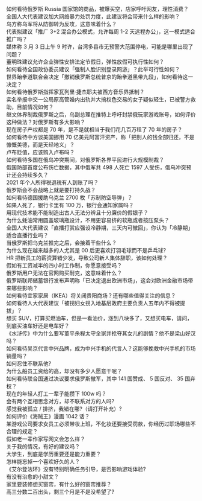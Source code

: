 如何看待俄罗斯 Russia 国家馆的商品，被爆买空，店家呼吁网友，理性消费？  
全国人大代表建议加大网络暴力处罚力度，此建议将会带来什么样的影响？  
乌方称乌军将从防御转为反攻，这意味着什么？  
代表拟建议「推广 3+2 混合办公模式，允许每周 1-2 天远程办公」，这一模式适合推广吗？  
媒体称 3 月 3 日上午 9 时许，台湾多县市无预警大范围停电，可能是哪里出现了问题？  
董明珠建议允许企业弹性安排法定节假日，弹性放假可执行性如何？  
如何看待全国政协委员建议「强制人脸识别登录网游」？此举可行性如何？  
世界跆拳道联合会决定「撤销俄罗斯总统普京的跆拳道黑带九段」，如何看待这一决定？  
如何看待俄罗斯指挥家瓦列里·捷杰耶夫被西方音乐界抵制？  
实名举报中交一公局原高管婚内出轨并大搞权色交易的女子疑似轻生，已被警方救助，目前情况如何？  
继文体界制裁俄罗斯之后，乌副总理在推特上呼吁封禁俄玩家游戏账号，如何评价这种做法？对俄罗斯有多大影响？  
现在房子产权都是 70 年，是不是就相当于我们花几百万租了 70 年的房子？  
如何看待中方谈美国挪用 70 亿美元阿富汗资产，称「把别人的钱全部归还，不是慷慨美德，而是天经地义」？  
卢布贬值，应该购入卢布吗？  
如何看待多国在俄乌冲突期间，对俄罗斯各界平民进行大规模制裁？  
俄国防部首度公布伤亡数据，其中俄军共 498 人死亡 1597 人受伤，俄乌冲突预计还会持续多久？  
2021 年个人所得税退税有人到账了吗？  
俄罗斯会不会战略上就是要打持久战？  
如何看待德国援助乌克兰 2700 枚「苏制防空导弹」？  
如果人死了，银行卡里有 100 万，银行会通知家属吗？  
用现代技术能不能制造出古人无法分辨且十分廉价的假银子？  
为什么蚝油常用圆盖玻璃瓶设计，不用更容易挤的软瓶或者按压泵头？  
全国人大代表建议「直播打赏应强设冷静期，三天内可撤回」，你认为「冷静期」适合直播行业吗？  
当俄罗斯把乌克兰推完之后，会接着干些什么？  
为什么现在越来越多的人尤其是 00 后更喜欢打羽毛球而不是乒乓球?  
HR 把新员工的薪资算错少发，导致公司新人集体辞职，该如何处理？  
假如有工资减半的四小时工作制，你愿意接受吗？  
俄罗斯用户无法在官网购买耐克，这意味着什么？  
俄罗斯联邦储蓄银行发布声明称「已决定退出欧洲市场」，这会对欧洲金融市场带来哪些影响？  
如何看待宜家家居（IKEA）将关闭贵阳商场？还有哪些值得关注的信息？  
如何看待人大代表建议「被拐妇女拐入地基层政府主要负责人五年内不得被提拔」？  
想买 SUV，打算买燃油车，但是一看油价，涨到八块多了，又想买电车，请问，到底买油车好还是电车好？  
《水浒传》中为什么要写董平杀程太守全家并抢夺其女儿的剧情？他不是梁山好汉吗？  
如何看待吴京代言中兴品牌，成为中兴手机的代言人？这能够挽救中兴手机的市场销量吗？  
如何忍住不联系他?  
为什么船员工资给的高，却没有多少人愿意干呢？  
如何看待联合国通过决议要求俄罗斯撤军，其中 141 国赞成、 5 国反对、 35 国弃权？  
现在的年轻人打工一辈子能攒下 100w 吗？  
会有两个互相思念对方，却不联系对方的人吗?  
感觉我被孤立 / 排挤，我错在哪?（请打开补充）?  
如何评价《海贼王》漫画 1042 话？  
某游戏公司要求女员工必须带妆上班，不化妆还要接受罚款，你经历过职场哪些不合理的规定？  
假如老一辈作家写网文会怎么样？  
关于我的情况，有好的建议吗？  
大学生，到底是学历重要还是能力重要？  
怎样能忘掉一个喜欢好久的人？  
《艾尔登法环》没有特别明确任务引导，是否影响游戏体验?  
有没有治愈的小甜文？  
家里要装修想买窗帘，有什么好的窗帘推荐？  
高三分数二百出头，剩三个月是不是没希望了?  
